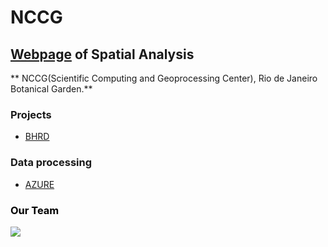 # NCCG

## [Webpage](https://nccg.github.io/) of Spatial Analysis 

** NCCG(Scientific Computing and Geoprocessing Center), Rio de Janeiro Botanical Garden.**

### Projects 

- [BHRD](https://github.com/Projeto-BHRD-INMA)

### Data processing 

- [AZURE](https://portal.azure.com/#home)

###  <span style="color:black"> Our Team </span>

![](https://i.imgur.com/weXG4Am.png)
